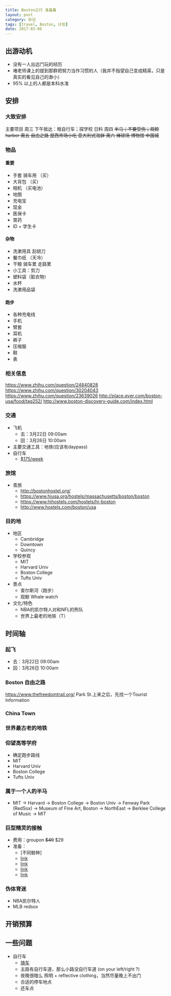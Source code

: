 ```yaml
---
title: Boston之行 准备篇
layout: post
category: 杂记
tags: [travel, Boston, 计划]
date: 2017-03-06
---
```


## 出游动机
* 没有一人出远门玩的经历
* 堵老师课上的提到那群把努力当作习惯的人（我并不指望自己变成精英，只是真实的看见自己的渺小）
* 95% 以上的人都是本科水准

## 安排
### 大致安排
主要项目
周三 下午抵达：租自行车；探学校 日料
周四 <del>半马；不要受伤；观鲸 harbor<del>
周五 自由之路 昆西市场小吃 意大利式海鲜
周六 棒球场 博物馆 中国城

### 物品
#### 重要
* 手套 骑车用 （买）
* 大背包 （买）
* 相机 （买电池）
* 地图
* 充电宝
* 现金
* 医保卡
* 胃药
* ID + 学生卡

#### 杂物
* 洗漱用具 刮胡刀
* 餐巾纸 （天冷）
* 干粮 骑车累 走路累
* 小工具：剪刀
* 塑料袋（脏衣物）
* 水杯
* 洗漱用品袋

#### 跑步
* 各种充电线
* 手机
* 臂套
* 耳机
* 裤子
* 压缩服
* 鞋
* 表

### 相关信息
https://www.zhihu.com/question/24840828
https://www.zhihu.com/question/30204043
https://www.zhihu.com/question/23639026
http://place.qyer.com/boston-usa/food/tag252/
http://www.boston-discovery-guide.com/index.html

### 交通
* 飞机
  - 去：3月22日 09:00am
  - 回：3月26日 10:00am
* 主要交通工具：地铁(应该有daypass)
* 自行车
  - [$175/week](http://www.urbanadventours.com/rent/hybrid/)


### 旅馆
* 青旅
  - http://bostonhostel.org/
  - https://www.hiusa.org/hostels/massachusetts/boston/boston
  - https://www.hihostels.com/hostels/hi-boston
  - http://www.hostels.com/boston/usa

### 目的地
* 地区
  - Cambridge
  - Downtown
  - Quincy
* 学校参观
  - MIT
  - Harvard Univ
  - Boston College
  - Tufts Univ
* 景点
  - 查尔斯河（跑步）
  - 观鲸 Whale watch
* 文化/特色
  - NBA的凯尔特人对和NFL的熊队
  - 世界上最老的地铁（T）

## 时间轴
### 起飞
  - 去：3月22日 09:00am
  - 回：3月26日 10:00am

### Boston 自由之路
https://www.thefreedomtrail.org/
Park St.上来之后，先找一个Tourist Information

### China Town

### 世界最古老的地铁


### 仰望高等学府
* 确定跑步路线
* MIT
* Harvard Univ
* Boston College
* Tufts Univ

### 属于一个人的半马
* MIT -> Harvard -> Boston College -> Boston Univ -> Fenway Park (RedSox) -> Museum of Fine Art, Boston -> NorthEast -> Berklee College of Music -> MIT

### 巨型精灵的接触
* 费用：groupon <del>$49</del> $29
* 准备：
  - [不同鲸种]
  - [link](https://www.douban.com/note/372993258/)
  - [link](http://www.meijialx.com/city-detail-content/info_id:42109)
  - [link](http://posts.careerengine.us/p/57aba28ce197819b4f051573)
  - [link](http://blog.sina.com.cn/s/blog_41200f4b01015c4s.html)

### 伪体育迷
* NBA凯尔特人
* MLB redsox

## 开销预算

## 一些问题
* 自行车
  - [骑车](http://www.bike.cornell.edu/pdfs/IB_09.pdf)
  - 主路有自行车道，那么小路没自行车道 (on your left/right ?)
  - 夜晚很暗么 照明 + reflective clothing，当然尽量晚上不出门
  - 合适的停车地点
  - 还车点